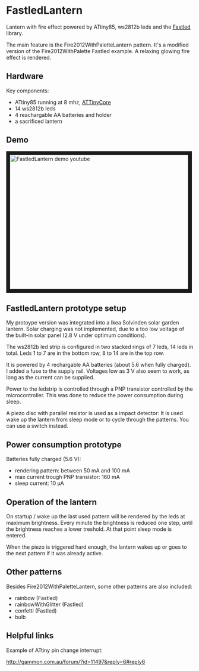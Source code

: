 # FastledLantern
Lantern with fire effect powered by ATtiny85, ws2812b leds and the [Fastled](https://github.com/FastLED/FastLED) library.

The main feature is the Fire2012WithPaletteLantern pattern. It's a modified version of the Fire2012WithPalette Fastled example. A relaxing glowing fire effect is rendered.

## Hardware
Key components:
- ATtiny85 running at 8 mhz, [ATTinyCore](https://github.com/SpenceKonde/ATTinyCore)
- 14 ws2812b leds
- 4 reachargable AA batteries and holder
- a sacrificed lantern

## Demo

<a href="http://www.youtube.com/watch?feature=player_embedded&v=Jqpl8n0RjC8
" target="_blank"><img src="http://img.youtube.com/vi/Jqpl8n0RjC8/0.jpg" 
alt="FastledLantern demo youtube" width="480" height="360" border="10" /></a>

## FastledLantern prototype setup

My protoype version was integrated into a Ikea Solvinden solar garden lantern. Solar charging was not implemented, due to a too low voltage of the built-in solar panel (2.8 V under optimum conditions).

The ws2812b led strip is configured in two stacked rings of 7 leds, 14 leds in total. Leds 1 to 7 are in the bottom row, 8 to 14 are in the top row.

It is powered by 4 rechargable AA batteries (about 5.6 when fully charged). I added a fuse to the supply rail. Voltages low as 3 V also seem to work, as long as the current can be supplied.

Power to the ledstrip is controlled through a PNP transistor controlled by the microcontroller. This was done to reduce the power consumption during sleep.

A piezo disc with parallel resistor is used as a impact detector: It is used wake up the lantern from sleep mode or to cycle through the patterns. You can use a switch instead.

## Power consumption prototype
Batteries fully charged (5.6 V):
- rendering pattern: between 50 mA and 100 mA
- max current trough PNP transistor: 160 mA
- sleep current: 10 μA

## Operation of the lantern
On startup / wake up the last used pattern will be rendered by the leds at maximum brightness. Every minute the brightness is reduced one step, until the brightness reaches a lower treshold. At that point sleep mode is entered.

When the piezo is triggered hard enough, the lantern wakes up or goes to the next pattern if it was already active.

## Other patterns

Besides Fire2012WithPaletteLantern, some other patterns are also included:
- rainbow (Fastled)
- rainbowWithGlitter (Fastled)
- confetti (Fastled)
- bulb

## Helpful links
Example of ATtiny pin change interrupt:

http://gammon.com.au/forum/?id=11497&reply=6#reply6
